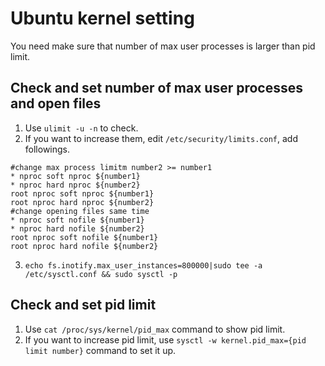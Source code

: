 # Ubuntu kernel setting
You need make sure that number of max user processes is larger than pid limit.

## Check and set number of max user processes and open files
1. Use `ulimit -u -n` to check.
2. If you want to increase them, edit `/etc/security/limits.conf`, add followings.

``` 
#change max process limitm number2 >= number1
* nproc soft nproc ${number1}
* nproc hard nproc ${number2} 
root nproc soft nproc ${number1}
root nproc hard nproc ${number2}
#change opening files same time
* nproc soft nofile ${number1}
* nproc hard nofile ${number2}   
root nproc soft nofile ${number1}
root nproc hard nofile ${number2}
```
3. `echo fs.inotify.max_user_instances=800000|sudo tee -a /etc/sysctl.conf && sudo sysctl -p`

## Check and set pid limit
1. Use `cat /proc/sys/kernel/pid_max` command to show pid limit.
2. If you want to increase pid limit, use `sysctl -w kernel.pid_max={pid limit number}` command to set it up.
